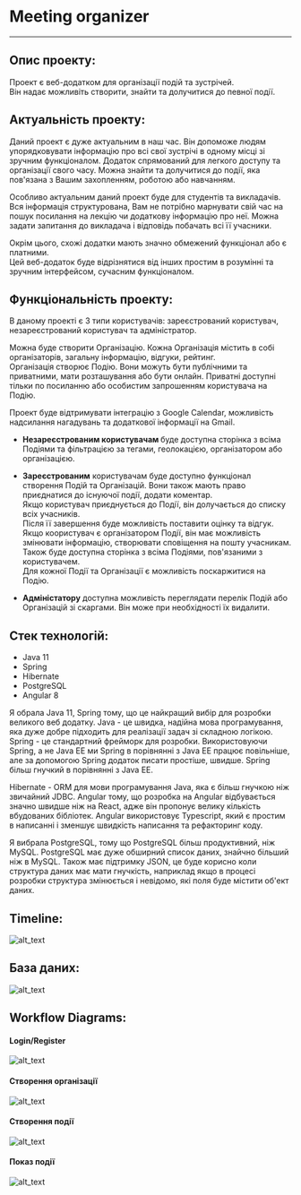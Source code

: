 # Meeting organizer
***

## Опис проекту:

Проект є веб-додатком для організації подій та зустрічей.\
Він надає можливіть створити, знайти та долучитися до певної події.

## Актуальність проекту:

Даний проект є дуже актуальним в наш час. Він допоможе людям упорядковувати інформацію про всі свої зустрічі в одному
місці зі зручним функціоналом. Додаток спрямований для легкого доступу та організації свого часу. Можна знайти та 
долучитися до події, яка пов'язана з Вашим захопленням, роботою або навчанням.
 
Особливо актуальним даний проект буде для студентів та викладачів.
Вся інформація структурована, Вам не потрібно марнувати свій час на пошук посилання на лекцію чи додаткову інформацію про неї.
Можна задати запитання до викладача і відповідь побачать всі її учасники.

Окрім цього, схожі додатки мають значно обмежений функціонал або є платними.\
Цей веб-додаток буде відрізнятися від інших простим в розумінні та зручним інтерфейсом, сучасним функціоналом.

## Функціональність проекту:

В даному проекті є 3 типи користувачів: зареєстрований користувач, незареєстрований користувач та адміністратор.

Можна буде створити Організацію. Кожна Організація містить в собі організаторів, загальну інформацію, відгуки, рейтинг.\
Організація створює Подію. Вони можуть бути публічними та приватними, мати розташування або бути онлайн.
Приватні доступні тільки по посиланню або особистим запрошенням користувача на Подію. 

Проект буде відтримувати інтеграцію з Google Calendar, можливість надсилання нагадувань та додаткової інформації на Gmail.

- <b>Незареєстрованим користувачам </b> буде доступна сторінка з всіма Подіями та фільтрацією за тегами, геолокацією, 
організатором або організацією.

- <b>Зареєстрованим</b>  користувачам буде доступно функціонал створення Подій та Організацій. 
Вони також мають право приєднатися до існуючої події, додати коментар.\
Якщо користувач приєднується до Події, він долучається до списку всіх учасників. \
Після її завершення буде можливість поставити оцінку та відгук.
Якщо коористувач є організатором Події, він має можливість змінювати інформацію, створювати сповіщення на пошту учасникам.\
Також буде доступна сторінка з всіма Подіями, пов'язаними з користувачем.\
Для кожної Події та Організації є можливість поскаржитися на Подію. 

- <b>Адміністатору</b> доступна можливість переглядати перелік Подій або Організацій зі скаргами. 
Він може при необхідності їх видалити.

## Стек технологій:

- Java 11
- Spring
- Hibernate
- PostgreSQL
- Angular 8

Я обрала Java 11, Spring тому, що це найкращий вибір для розробки великого веб додатку. 
Java - це швидка, надійна мова програмування, яка дуже добре підходить для реалізації задач зі складною логікою.
Spring - це стандартний фрейморк для розробки. Використовуючи Spring, а не Java EE ми 
Spring в порівнянні з Java EE працює повільніше, але за допомогою Spring додаток писати простіше, швидше.
Spring більш гнучкий в порівнянні з Java EE.  

Hibernate - ORM для мови програмування Java, яка є більш гнучкою ніж звичайний JDBC.
Angular тому, що розробка на Angular відбувається значно швидше ніж на React, адже він пропонує велику кількість вбудованих бібліотек.
Angular використовує Typescript, який є простим в написанні і зменшує швидкість написання та рефакторинг коду. 

Я вибрала PostgreSQL, тому що PostgreSQL більш продуктивний, ніж MySQL. PostgreSQL має дуже обширний список даних, знайчно більший ніж в MySQL.
Також має підтримку JSON, це буде корисно коли структура даних має мати гнучкість, наприклад якщо в процесі розробки структура змінюється і невідомо, які поля буде містити об'ект даних.

## Timeline:
![alt_text](https://github.com/JuliaBorovets/meeting-project-docs/blob/main/img/timeline.jpg)

## База даних:
![alt_text](https://github.com/JuliaBorovets/meeting-project-docs/blob/main/img/er.png)

## Workflow Diagrams: 

#### Login/Register
![alt_text](https://github.com/JuliaBorovets/meeting-project-docs/blob/main/img/login-register.png)

#### Створення організації
![alt_text](https://github.com/JuliaBorovets/meeting-project-docs/blob/main/img/create-organisation.png)

#### Створення події
![alt_text](https://github.com/JuliaBorovets/meeting-project-docs/blob/main/img/create-event.png)

#### Показ події
![alt_text](https://github.com/JuliaBorovets/meeting-project-docs/blob/main/img/event-view.png)

